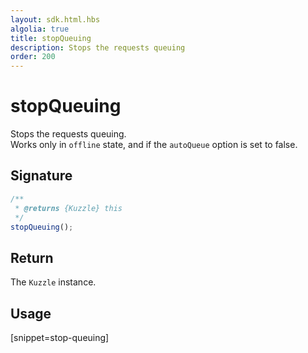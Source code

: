```yaml
---
layout: sdk.html.hbs
algolia: true
title: stopQueuing
description: Stops the requests queuing
order: 200
---
```


# stopQueuing

Stops the requests queuing.  
Works only in `offline` state, and if the `autoQueue` option is set to false.

## Signature

```javascript
/**
 * @returns {Kuzzle} this
 */
stopQueuing();
```

## Return

The `Kuzzle` instance.

## Usage

[snippet=stop-queuing]
